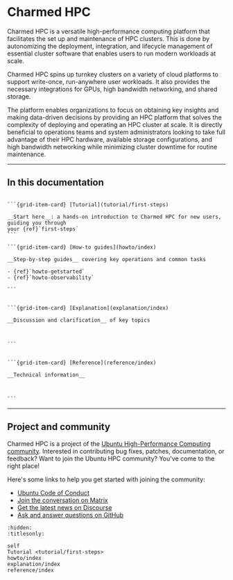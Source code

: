 # Charmed HPC

Charmed HPC is a versatile high-performance computing platform that facilitates the set up and maintenance of HPC clusters. This is done by autonomizing the deployment, integration, and lifecycle management of essential cluster software that enables users to run modern workloads at scale.

Charmed HPC spins up turnkey clusters on a variety of cloud platforms to support write-once, run-anywhere user workloads. It also provides the necessary integrations for GPUs, high bandwidth networking, and shared storage.  

The platform enables organizations to focus on obtaining key insights and making data-driven decisions by providing an HPC platform that solves the complexity of deploying and operating an HPC cluster at scale. It is directly beneficial to operations teams and system administrators looking to take full advantage of their HPC hardware, available storage configurations, and high bandwidth networking while minimizing cluster downtime for routine maintenance.

<!---
```{warning}
Charmed HPC is currently in _pre-alpha_; some things might not work as expected.
Interested in being an early adopter? Please report any issues you have with
Charmed HPC on [GitHub](https://github.com/orgs/charmed-hpc/discussions/new?category=q-a&title=%5BISSUE%5D%3A+ADD+YOUR+ISSUE+HERE&body=*Please+describe+your+question+or+issue+with+Charmed+HPC*%0A%0A%0A%0A%0A---%0A*Redirected+from+document%3A+index.md*)!
```
-->
---

## In this documentation


````{grid} 1 1 2 2

```{grid-item-card} [Tutorial](tutorial/first-steps)

__Start here__: a hands-on introduction to Charmed HPC for new users, guiding you through
your {ref}`first-steps`
```

```{grid-item-card} [How-to guides](howto/index)

__Step-by-step guides__ covering key operations and common tasks

- {ref}`howto-getstarted`
- {ref}`howto-observability`

```

````

````{grid} 1 1 2 2

```{grid-item-card} [Explanation](explanation/index)

__Discussion and clarification__ of key topics



```


```{grid-item-card} [Reference](reference/index)

__Technical information__



```

````

---

## Project and community

Charmed HPC is a project of the [Ubuntu High-Performance Computing
community](https://ubuntu.com/community/governance/teams/hpc).
Interested in contributing bug fixes, patches, documentation, or feedback?
Want to join the Ubuntu HPC community? You've come to the right place!

Here's some links to help you get started with joining the community:

<!-- TODO: Add page with contributing guidelines. -->
<!-- TODO: Add page with more information on how to get support for Charmed HPC. -->

* [Ubuntu Code of Conduct](https://ubuntu.com/community/ethos/code-of-conduct)
* [Join the conversation on Matrix](https://matrix.to/#/#hpc:ubuntu.com)
* [Get the latest news on Discourse](https://discourse.ubuntu.com/c/hpc/151)
* [Ask and answer questions on GitHub](https://github.com/orgs/charmed-hpc/discussions/categories/q-a)

```{filtered-toctree}
:hidden:
:titlesonly:

self
Tutorial <tutorial/first-steps>
howto/index
explanation/index
reference/index
```
